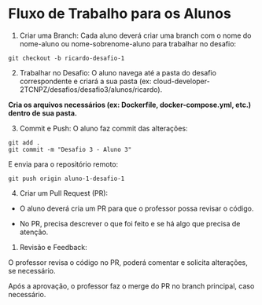 # Fluxo de Trabalho para os Alunos

1. Criar uma Branch: 
   Cada aluno deverá criar uma branch com o nome do nome-aluno ou nome-sobrenome-aluno para trabalhar no desafio:

```
git checkout -b ricardo-desafio-1
```

2. Trabalhar no Desafio:
O aluno navega até a pasta do desafio correspondente e criará a sua pasta (ex: cloud-developer-2TCNPZ/desafios/desafio3/alunos/ricardo).

**Cria os arquivos necessários (ex: Dockerfile, docker-compose.yml, etc.) dentro de sua pasta.**

3. Commit e Push:
O aluno faz commit das alterações:

```
git add .
git commit -m "Desafio 3 - Aluno 3"
```
E envia para o repositório remoto:

```
git push origin aluno-1-desafio-1
```

4. Criar um Pull Request (PR):

- O aluno deverá cria um PR para que o professor possa revisar o código.

- No PR, precisa descrever o que foi feito e se há algo que precisa de atenção.

1. Revisão e Feedback:

O professor revisa o código no PR, poderá comentar e solicita alterações, se necessário.

Após a aprovação, o professor faz o merge do PR no branch principal, caso necessário.




